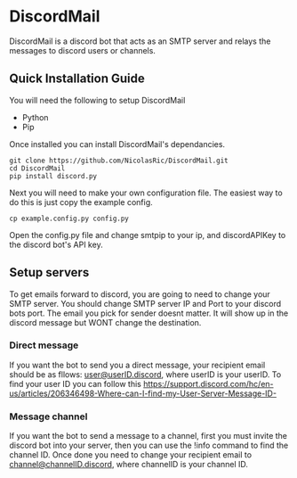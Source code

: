 # DiscordMail
DiscordMail is a discord bot that acts as an SMTP server and relays the messages to discord users or channels.

## Quick Installation Guide
You will need the following to setup DiscordMail
- Python
- Pip

Once installed you can install DiscordMail's dependancies.
```
git clone https://github.com/NicolasRic/DiscordMail.git
cd DiscordMail
pip install discord.py
```

Next you will need to make your own configuration file. The easiest way to do this is just copy the example config.
```
cp example.config.py config.py
```
Open the config.py file and change smtpip to your ip, and discordAPIKey to the discord bot's API key. 

## Setup servers
To get emails forward to discord, you are going to need to change your SMTP server. You should change SMTP server IP and Port to your discord bots port.
The email you pick for sender doesnt matter. It will show up in the discord message but WONT change the destination.

### Direct message
If you want the bot to send you a direct message, your recipient email should be as fllows: user@userID.discord, where userID is your userID.
To find your user ID you can follow this https://support.discord.com/hc/en-us/articles/206346498-Where-can-I-find-my-User-Server-Message-ID-

### Message channel
If you want the bot to send a message to a channel, first you must invite the discord bot into your server, then you can use the !info command to find the channel ID. Once done you need to change your recipient email to channel@channelID.discord, where channelID is your channel ID.

